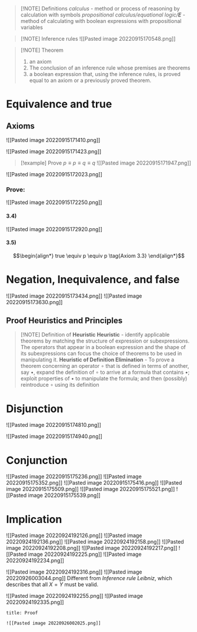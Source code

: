 > [!NOTE] Definitions
> *calculus* - method or process of reasoning by calculation with symbols
> *propositional calculus/equational logic/__E__* - method of calculating with boolean expressions with propositional variables

> [!NOTE] Inference rules
> ![[Pasted image 20220915170548.png]]

> [!NOTE] Theorem
> 1) an axiom
> 2) The conclusion of an inference rule whose premises are theorems
> 3) a boolean expression that, using the inference rules, is proved equal to an axiom or a previously proved theorem.

# Equivalence and true

## Axioms
 ![[Pasted image 20220915171410.png]]
 
 ![[Pasted image 20220915171423.png]]

> [!example] Prove $p \equiv p \equiv q \equiv q$
> ![[Pasted image 20220915171947.png]]

![[Pasted image 20220915172023.png]]

### Prove:
![[Pasted image 20220915172250.png]]

#### 3.4)
![[Pasted image 20220915172920.png]]

#### 3.5)
$$\begin{align*}
	true \equiv p \equiv p \tag{Axiom 3.3}
\end{align*}$$

# Negation, Inequivalence, and false
![[Pasted image 20220915173434.png]]
![[Pasted image 20220915173630.png]]

## Proof Heuristics and Principles

> [!NOTE] Definition of **Heuristic**
> **Heuristic** - identify applicable theorems by matching the structure of expression or subexpressions. The operators that appear in a boolean expression and the shape of its subexpressions can focus the choice of theorems to be used in manipulating it.
> **Heuristic of Definition Elimination** - To prove a theorem concerning an operator $\circ$  that is defined in terms of another, say $\bullet$, expand the definition of $\circ$ to arrive at a formula that contains $\bullet$; exploit properties of $\bullet$ to manipulate the formula; and then (possibly) reintroduce $\circ$ using its definition

# Disjunction
![[Pasted image 20220915174810.png]]

![[Pasted image 20220915174940.png]]

# Conjunction
![[Pasted image 20220915175236.png]]
![[Pasted image 20220915175352.png]]
![[Pasted image 20220915175416.png]]
![[Pasted image 20220915175509.png]]
![[Pasted image 20220915175521.png]]
![[Pasted image 20220915175539.png]]

# Implication
![[Pasted image 20220924192126.png]]
![[Pasted image 20220924192136.png]]
![[Pasted image 20220924192158.png]]
![[Pasted image 20220924192208.png]]
![[Pasted image 20220924192217.png]]
![[Pasted image 20220924192225.png]]
![[Pasted image 20220924192234.png]]

![[Pasted image 20220924192316.png]]
![[Pasted image 20220926003044.png]]
Different from *Inference rule Leibniz*, which describes that all $X=Y$ must be valid.

![[Pasted image 20220924192255.png]]
![[Pasted image 20220924192335.png]]

```ad-example
title: Proof

![[Pasted image 20220926002025.png]]
```
